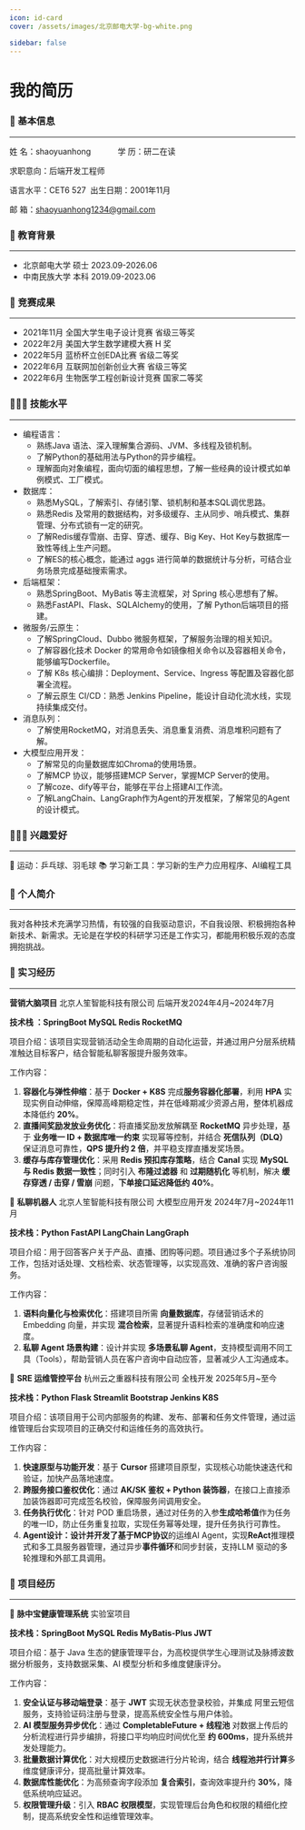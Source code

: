 ```yaml
---
icon: id-card
cover: /assets/images/北京邮电大学-bg-white.png

sidebar: false
---
```


# 我的简历

### 👤 基本信息

---

<aside>


姓 名：shaoyuanhong            学 历：研二在读         

求职意向：后端开发工程师

语言水平：CET6 527  出生日期：2001年11月

邮 箱：[shaoyuanhong1234@gmail.com](mailto:shaoyuanhong1234@gmail.com)

</aside>

### 🏫 教育背景

---

<aside>


- 北京邮电大学    硕士    2023.09-2026.06
- 中南民族大学    本科    2019.09-2023.06
</aside>

### 🏁 竞赛成果

---

<aside>


- 2021年11月 全国大学生电子设计竞赛 省级三等奖
- 2022年2月 美国大学生数学建模大赛 H 奖
- 2022年5月 蓝桥杯立创EDA比赛 省级二等奖
- 2022年6月 互联网加创新创业大赛 省级三等奖
- 2022年6月 生物医学工程创新设计竞赛 国家二等奖
</aside>

### 🧑🏻‍💻 技能水平

---

<aside>


- 编程语言：
    - 熟练Java 语法、深入理解集合源码、JVM、多线程及锁机制。
    - 了解Python的基础用法与Python的异步编程。
    - 理解面向对象编程，面向切面的编程思想，了解一些经典的设计模式如单例模式、工厂模式。
- 数据库：
    - 熟悉MySQL，了解索引、存储引擎、锁机制和基本SQL调优思路。
    - 熟悉Redis 及常用的数据结构，对多级缓存、主从同步、哨兵模式、集群管理、分布式锁有一定的研究。
    - 了解Redis缓存雪崩、击穿、穿透、缓存、Big Key、Hot Key与数据库一致性等线上生产问题。
    - 了解ES的核心概念，能通过 aggs 进行简单的数据统计与分析，可结合业务场景完成基础搜索需求。
- 后端框架：
    - 熟悉SpringBoot、MyBatis 等主流框架，对 Spring 核心思想有了解。
    - 熟悉FastAPI、Flask、SQLAlchemy的使用，了解 Python后端项目的搭建。
- 微服务/云原生：
    - 了解SpringCloud、Dubbo 微服务框架，了解服务治理的相关知识。
    - 了解容器化技术 Docker 的常用命令如镜像相关命令以及容器相关命令，能够编写Dockerfile。
    - 了解 K8s 核心编排：Deployment、Service、Ingress 等配置及容器化部署全流程。
    - 了解云原生 CI/CD：熟悉 Jenkins Pipeline，能设计自动化流水线，实现持续集成交付。
- 消息队列：
    - 了解使用RocketMQ，对消息丢失、消息重复消费、消息堆积问题有了解。
- 大模型应用开发：
    - 了解常见的向量数据库如Chroma的使用场景。
    - 了解MCP 协议，能够搭建MCP Server，掌握MCP Server的使用。
    - 了解coze、dify等平台，能够在平台上搭建AI工作流。
    - 了解LangChain、LangGraph作为Agent的开发框架，了解常见的Agent的设计模式。
</aside>

### 🧗🏻‍♂️ 兴趣爱好

---

<aside>


🏓  运动：乒乓球、羽毛球
📚  学习新工具：学习新的生产力应用程序、AI编程工具

</aside>

### 👤 个人简介

---

<aside>


我对各种技术充满学习热情，有较强的自我驱动意识，不自我设限、积极拥抱各种新技术、新需求。无论是在学校的科研学习还是工作实习，都能用积极乐观的态度拥抱挑战。

</aside>

### 💼 实习经历

---

<aside>


**营销大脑项目** 北京人笙智能科技有限公司 后端开发2024年4月~2024年7月

**技术栈 ：SpringBoot MySQL Redis RocketMQ**

项目介绍：该项目实现营销活动全生命周期的自动化运营，并通过用户分层系统精准触达目标客户，结合智能私聊客服提升服务效率。

工作内容：

1. **容器化与弹性伸缩**：基于 **Docker + K8S** 完成**服务容器化部署**，利用 **HPA** 实现实例自动伸缩，保障高峰期稳定性，并在低峰期减少资源占用，整体机器成本降低约 **20%**。
2. **直播间奖励发放业务优化**：将直播奖励发放解耦至 **RocketMQ** 异步处理，基于 **业务唯一 ID + 数据库唯一约束** 实现幂等控制，并结合 **死信队列（DLQ）** 保证消息可靠性，**QPS 提升约 2 倍**，并平稳支撑直播发奖场景。
3. **缓存与库存管理优化**：采用 **Redis 预扣库存策略**，结合 **Canal** 实现 **MySQL 与 Redis 数据一致性**；同时引入 **布隆过滤器** 和 **过期随机化** 等机制，解决 **缓存穿透 / 击穿 / 雪崩** 问题，**下单接口延迟降低约 40%**。
</aside>

<aside>


💼 **私聊机器人** 北京人笙智能科技有限公司 大模型应用开发 2024年7月~2024年11月

**技术栈：Python FastAPI LangChain LangGraph**

项目介绍：用于回答客户关于产品、直播、团购等问题。项目通过多个子系统协同工作，包括对话处理、文档检索、状态管理等，以实现高效、准确的客户咨询服务。

工作内容：

1. **语料向量化与检索优化**：搭建项目所需 **向量数据库**，存储营销话术的 Embedding 向量，并实现 **混合检索**，显著提升语料检索的准确度和响应速度。
2. **私聊 Agent** **场景构建**：设计并实现 **多场景私聊 Agent**，支持模型调用不同工具（Tools），帮助营销人员在客户咨询中自动应答，显著减少人工沟通成本。
</aside>

<aside>


💼 **SRE 运维管控平台** 杭州云之重器科技有限公司 全栈开发 2025年5月~至今

**技术栈：Python Flask Streamlit Bootstrap Jenkins K8S**

项目介绍：该项目用于公司内部服务的构建、发布、部署和任务文件管理，通过运维管理后台实现项目的正确交付和运维任务的高效执行。

工作内容：

1. **快速原型与功能开发**：基于 **Cursor** 搭建项目原型，实现核心功能快速迭代和验证，加快产品落地速度。
2. **跨服务接口鉴权优化**：通过 **AK/SK 鉴权 + Python 装饰器**，在接口上直接添加装饰器即可完成签名校验，保障服务间调用安全。
3. **任务执行优化**：针对 POD 重启场景，通过对任务的入参**生成哈希值**作为任务的唯一ID，防止任务重复拉取，实现任务幂等处理，提升任务执行可靠性。
4. **Agent设计：**设计并开发了基于**MCP协议**的运维AI Agent，实现**ReAct**推理模式和多工具服务器管理，通过异步**事件循环**和同步封装，支持LLM 驱动的多轮推理和外部工具调用。

</aside>

### 💼 项目经历

---

<aside>


💼 **脉中宝健康管理系统** 实验室项目

**技术栈：SpringBoot MySQL Redis MyBatis-Plus JWT**

项目介绍：基于 Java 生态的健康管理平台，为高校提供学生心理测试及脉搏波数据分析服务，支持数据采集、AI 模型分析和多维度健康评分。

工作内容：

1. **安全认证与移动端登录**：基于 **JWT** 实现无状态登录校验，并集成 阿里云短信服务，支持验证码注册与登录，提高系统安全性与用户体验。
2. **AI 模型服务异步优化**：通过 **CompletableFuture + 线程池** 对数据上传后的分析流程进行异步编排，将接口平均响应时间优化至 **约 600ms**，提升系统并发处理能力。
3. **批量数据计算优化**：对大规模历史数据进行分片轮询，结合 **线程池并行计算**多维度健康评分，提高批量计算效率。
4. **数据库性能优化**：为高频查询字段添加 **复合索引**，查询效率提升约 **30%**，降低系统响应延迟。
5. **权限管理升级**：引入 **RBAC 权限模型**，实现管理后台角色和权限的精细化控制，提高系统安全性和运维管理效率。
</aside>

